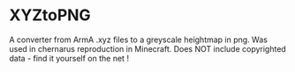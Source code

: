 XYZtoPNG
========

A converter from ArmA .xyz files to a greyscale heightmap in png.
Was used in chernarus reproduction in Minecraft.
Does NOT include copyrighted data - find it yourself on the net !
